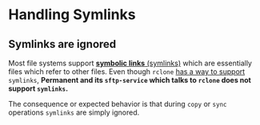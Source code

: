 # Handling Symlinks

## Symlinks are ignored

Most file systems support [**symbolic links** (symlinks)](https://en.wikipedia.org/wiki/Symbolic_link) which are essentially files which refer to other files. Even though `rclone` [has a way to support](https://rclone.org/local/#symlinks-junction-points) `symlinks`, **Permanent and its `sftp-service` which talks to `rclone` does not support `symlinks`.**

The consequence or expected behavior is that during `copy` or `sync` operations `symlinks` are simply ignored.